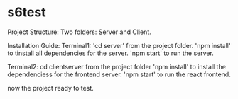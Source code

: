 # s6test

Project Structure:
Two folders: Server and Client.

Installation Guide:
Terminal1:
'cd server' from the project folder.
'npm install' to tinstall all dependencies for the server.
'npm start' to run the server.

Terminal2:
cd clientserver from the project folder
'npm install' to install the dependenciess for the frontend server.
'npm start' to run the react frontend.

now the project ready to test.
